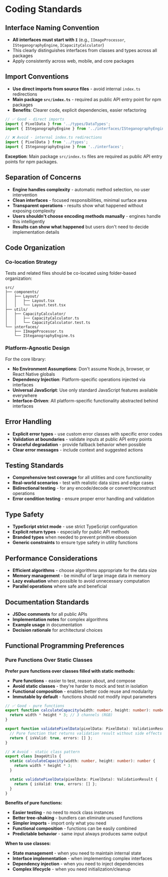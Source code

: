 # Coding Standards

## Interface Naming Convention

- **All interfaces must start with `I`** (e.g., `IImageProcessor`, `ISteganographyEngine`, `ICapacityCalculator`)
- This clearly distinguishes interfaces from classes and types across all packages
- Apply consistently across web, mobile, and core packages

## Import Conventions

- **Use direct imports from source files** - avoid internal `index.ts` redirections
- **Main package `src/index.ts`** - required as public API entry point for npm packages
- **Benefits**: Clearer code, explicit dependencies, easier refactoring

```typescript
// ✅ Good - direct imports
import { PixelData } from '../types/DataTypes';
import { ISteganographyEngine } from '../interfaces/ISteganographyEngine';

// ❌ Avoid - internal index.ts redirections
import { PixelData } from '../types';
import { ISteganographyEngine } from '../interfaces';
```

**Exception**: Main package `src/index.ts` files are required as public API entry points for npm packages.

## Separation of Concerns

- **Engine handles complexity** - automatic method selection, no user intervention
- **Clean interfaces** - focused responsibilities, minimal surface area
- **Transparent operations** - results show what happened without exposing complexity
- **Users shouldn't choose encoding methods manually** - engines handle this intelligently
- **Results can show what happened** but users don't need to decide implementation details

## Code Organization

### Co-location Strategy

Tests and related files should be co-located using folder-based organization:

```
src/
├── components/
│   ├── Layout/
│   │   ├── Layout.tsx
│   │   └── Layout.test.tsx
├── utils/
│   ├── CapacityCalculator/
│   │   ├── CapacityCalculator.ts
│   │   └── CapacityCalculator.test.ts
└── interfaces/
    ├── IImageProcessor.ts
    └── ISteganographyEngine.ts
```

### Platform-Agnostic Design

For the core library:

- **No Environment Assumptions**: Don't assume Node.js, browser, or React Native globals
- **Dependency Injection**: Platform-specific operations injected via interfaces
- **Universal JavaScript**: Use only standard JavaScript features available everywhere
- **Interface-Driven**: All platform-specific functionality abstracted behind interfaces

## Error Handling

- **Explicit error types** - use custom error classes with specific error codes
- **Validation at boundaries** - validate inputs at public API entry points
- **Graceful degradation** - provide fallback behavior when possible
- **Clear error messages** - include context and suggested actions

## Testing Standards

- **Comprehensive test coverage** for all utilities and core functionality
- **Real-world scenarios** - test with realistic data sizes and edge cases
- **Bidirectional testing** - for any encode/decode or convert/reconstruct operations
- **Error condition testing** - ensure proper error handling and validation

## Type Safety

- **TypeScript strict mode** - use strict TypeScript configuration
- **Explicit return types** - especially for public API methods
- **Branded types** when needed to prevent primitive obsession
- **Generic constraints** to ensure type safety in utility functions

## Performance Considerations

- **Efficient algorithms** - choose algorithms appropriate for the data size
- **Memory management** - be mindful of large image data in memory
- **Lazy evaluation** when possible to avoid unnecessary computation
- **Parallel operations** where safe and beneficial

## Documentation Standards

- **JSDoc comments** for all public APIs
- **Implementation notes** for complex algorithms
- **Example usage** in documentation
- **Decision rationale** for architectural choices

## Functional Programming Preferences

### Pure Functions Over Static Classes

**Prefer pure functions over classes filled with static methods:**

- **Pure functions** - easier to test, reason about, and compose
- **Avoid static classes** - they're harder to mock and test in isolation
- **Functional composition** - enables better code reuse and modularity
- **Immutable by default** - functions should not modify input parameters

```typescript
// ✅ Good - pure functions
export function calculateCapacity(width: number, height: number): number {
  return width * height * 3; // 3 channels (RGB)
}

export function validatePixelData(pixelData: PixelData): ValidationResult {
  // Pure function that returns validation result without side effects
  return { isValid: true, errors: [] };
}

// ❌ Avoid - static class pattern
export class ImageUtils {
  static calculateCapacity(width: number, height: number): number {
    return width * height * 3;
  }

  static validatePixelData(pixelData: PixelData): ValidationResult {
    return { isValid: true, errors: [] };
  }
}
```

**Benefits of pure functions:**

- **Easier testing** - no need to mock class instances
- **Better tree-shaking** - bundlers can eliminate unused functions
- **Simpler imports** - import only what you need
- **Functional composition** - functions can be easily combined
- **Predictable behavior** - same input always produces same output

**When to use classes:**

- **State management** - when you need to maintain internal state
- **Interface implementation** - when implementing complex interfaces
- **Dependency injection** - when you need to inject dependencies
- **Complex lifecycle** - when you need initialization/cleanup

